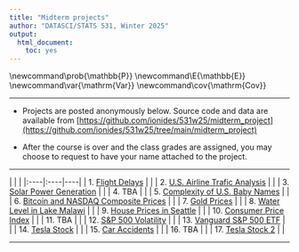 ```yaml
---
title: "Midterm projects"
author: "DATASCI/STATS 531, Winter 2025"
output:
  html_document:
    toc: yes
---
```


\newcommand\prob{\mathbb{P}}
\newcommand\E{\mathbb{E}}
\newcommand\var{\mathrm{Var}}
\newcommand\cov{\mathrm{Cov}}

---

* Projects are posted anonymously below. Source code and data are available from [https://github.com/ionides/531w25/midterm_project](https://github.com/ionides/531w25/tree/main/midterm_project)

* After the course is over and the class grades are assigned, you may choose to request to have your name attached to the project. 

---

| | |
|:----|:----|----|
| 1. [Flight Delays](project01/blinded.html) | |
| 2. [U.S. Airline Trafic Analysis](project02/blinded.html) | |
| 3. [Solar Power Generation](project03/blinded.html) | |
| 4. TBA | |
| 5. [Complexity of U.S. Baby Names](project05/blinded.html) | |
| 6. [Bitcoin and NASDAQ Composite Prices](project06/blinded.html) | |
| 7. [Gold Prices](project07/blinded.html) | |
| 8. [Water Level in Lake Malawi](project08/blinded.html) | |
| 9. [House Prices in Seattle](project09/blinded.html) | |
| 10. [Consumer Price Index](project10/blinded.html) | |
| 11. TBA | |
| 12. [S&P 500 Volatility](project12/blinded.html) | |
| 13. [Vanguard S&P 500 ETF](project13/blinded.html) | |
| 14. [Tesla Stock](project14/blinded.html) | |
| 15. [Car Accidents](project15/blinded.html) | |
| 16. TBA | |
| 17. [Tesla Stock 2](project17/blinded.html) | |

---
